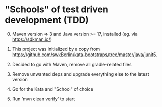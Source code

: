 # "Schools" of test driven development (TDD)

0. Maven version => 3 and Java version >= 17, installed (eg. via https://sdkman.io/)

1. This project was initialized by a copy from https://github.com/swkBerlin/kata-bootstraps/tree/master/java/junit5.

2. Decided to go with Maven, remove all gradle-related files

3. Remove unwanted deps and upgrade everything else to the latest version

4. Go for the Kata and "School" of choice

5. Run 'mvn clean verify' to start







